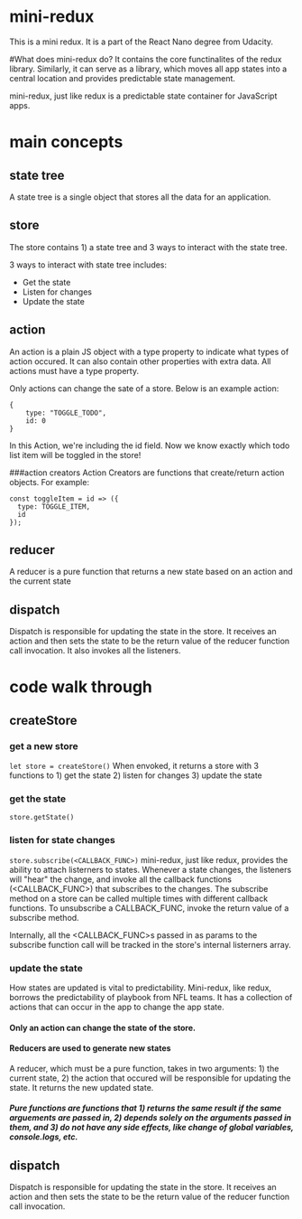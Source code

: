 # mini-redux
This is a mini redux. It is a part of the React Nano degree from Udacity.

#What does mini-redux do?
It contains the core functinalites of the redux library. Similarly, it can serve as a library, which moves all app states into a central location and provides predictable state management.

mini-redux, just like redux is a predictable state container for JavaScript apps.

# main concepts
## state tree
A state tree is a single object that stores all the data for an application.

## store
The store contains 1) a state tree and 3 ways to interact with the state tree.

3 ways to interact with state tree includes:
- Get the state
- Listen for changes
- Update the state

## action 
An action is a plain JS object with a type property to indicate what types of action occured. It can also contain other properties with extra data. All actions must have a type property.

Only actions can change the sate of a store.
Below is an example action: 
```
{
    type: "TOGGLE_TODO",
    id: 0
}
```
In this Action, we're including the id field. Now we know exactly which todo list item will be toggled in the store!

###action creators 
Action Creators are functions that create/return action objects. For example:
```
const toggleItem = id => ({
  type: TOGGLE_ITEM,
  id
});
```
## reducer
A reducer is a pure function that returns a new state based on an action and the current state

## dispatch 
Dispatch is responsible for updating the state in the store. It receives an action and then sets the state to be the return value of the reducer function call invocation. 
It also invokes all the listeners.

# code walk through

## createStore
### get a new store
`let store = createStore()`
When envoked, it returns a store with 3 functions to 1) get the state 2) listen for changes 3) update the state

### get the state
`store.getState()`

### listen for state changes
`store.subscribe(<CALLBACK_FUNC>)`
mini-redux, just like redux, provides the ability to attach listerners to states. Whenever a state changes, the listeners will "hear" the change, and invoke all the callback functions (<CALLBACK_FUNC>) that subscribes to the changes.
The subscribe method on a store can be called multiple times with different callback functions.
To unsubscribe a CALLBACK_FUNC, invoke the return value of a subscribe method.

Internally, all the <CALLBACK_FUNC>s passed in as params to the subscribe function call will be tracked in the store's internal listerners array.

### update the state
How states are updated is vital to predictability. Mini-redux, like redux, borrows the predictability of playbook from NFL teams. It has a collection of actions that can occur in the app to change the app state.

#### Only an action can change the state of the store.

#### Reducers are used to generate new states
A reducer, which must be a pure function, takes in two arguments: 1) the current state, 2) the action that occured will be responsible for updating the state. It returns the new updated state. 

##### Pure functions are functions that 1) returns the same result if the same arguements are passed in, 2) depends solely on the arguments passed in them, and 3) do not have any side effects, like change of global variables, console.logs, etc.

## dispatch 
Dispatch is responsible for updating the state in the store. It receives an action and then sets the state to be the return value of the reducer function call invocation. 